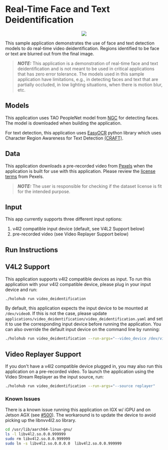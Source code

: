 # Real-Time Face and Text Deidentification

<center> <img src="./docs/video_deid.gif" ></center>

This sample application demonstrates the use of face and text detection models to do real-time video deidentification.
Regions identified to be face or text are blurred out from the final image.

> **_NOTE:_** This application is a demonstration of real-time face and text deidentification and is not meant to be used in critical applications
that has zero error tolerance.  The models used in this sample application have limitations, e.g., in detecting faces and text that are
partially occluded, in low lighting situations, when there is motion blur, etc.

## Models

This application uses TAO PeopleNet model from [NGC](https://catalog.ngc.nvidia.com/orgs/nvidia/teams/tao/models/peoplenet) for detecting faces.
The model is downloaded when building the application.

For text detection, this application uses [EasyOCR](https://github.com/JaidedAI/EasyOCR) python library which uses Character Region Awareness for Text Detection [(CRAFT)](https://github.com/clovaai/CRAFT-pytorch).

## Data

This application downloads a pre-recorded video from [Pexels](https://www.pexels.com/video/young-traveler-walking-in-the-streets-of-milan-5271997/) when the application is built for use with this application.  Please review the [license terms](https://www.pexels.com/license/) from Pexels.

> **_NOTE:_** The user is responsible for checking if the dataset license is fit for the intended purpose.

## Input

This app currently supports three different input options:

1. v4l2 compatible input device (default, see V4L2 Support below)
2. pre-recorded video (see Video Replayer Support below)

## Run Instructions

## V4L2 Support

This application supports v4l2 compatible devices as input.  To run this application with your v4l2 compatible device,
please plug in your input device and run:
```sh
./holohub run video_deidentification
```

By default, this application expects the input device to be mounted at `/dev/video0`.  If this is not the case, please update
`applications/video_deidentification/video_deidentification.yaml` and set it to use the corresponding input device before
running the application.  You can also override the default input device on the command line by running:
```sh
./holohub run video_deidentification --run-args="--video_device /dev/video0"
```

## Video Replayer Support

If you don't have a v4l2 compatible device plugged in, you may also run this application on a pre-recorded video.
To launch the application using the Video Stream Replayer as the input source, run:

```sh
./holohub run video_deidentification --run-args="--source replayer"
```

### Known Issues

There is a known issue running this application on IGX w/ iGPU and on Jetson AGX (see [#500](https://github.com/nvidia-holoscan/holohub/issues/500)).
The workaround is to update the device to avoid picking up the libnvv4l2.so library.

```bash
cd /usr/lib/aarch64-linux-gnu/
ls -l libv4l2.so.0.0.999999
sudo rm libv4l2.so.0.0.999999
sudo ln -s libv4l2.so.0.0.0.0  libv4l2.so.0.0.999999
```
